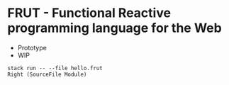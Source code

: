 # FRUT - Functional Reactive programming language for the Web


* Prototype
* WIP

```
stack run -- --file hello.frut
Right (SourceFile Module)
```